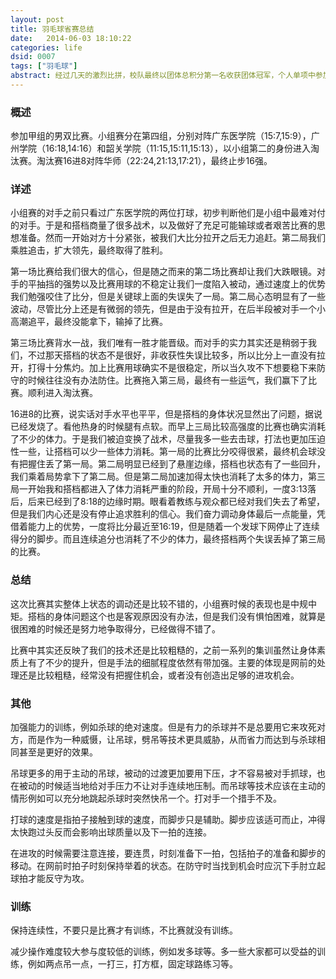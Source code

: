 ```yaml
---
layout: post
title: 羽毛球省赛总结
date:   2014-06-03 18:10:22
categories: life
dsid: 0007
tags: ["羽毛球"]
abstract: 经过几天的激烈比拼，校队最终以团体总积分第一名收获团体冠军，个人单项中参加男双项目止步十六强。单项中虽然有一些遗憾，但是我们已尽全力。很享受这个过程。
---
```

### 概述

参加甲组的男双比赛。小组赛分在第四组，分别对阵广东医学院（15:7,15:9），广州学院（16:18,14:16）和韶关学院（11:15,15:11,15:13），以小组第二的身份进入淘汰赛。淘汰赛16进8对阵华师（22:24,21:13,17:21），最终止步16强。

### 详述

小组赛的对手之前只看过广东医学院的两位打球，初步判断他们是小组中最难对付的对手。于是和搭档商量了很多战术，以及做好了充足可能输球或者艰苦比赛的思想准备。然而一开始对方十分紧张，被我们大比分拉开之后无力追赶。第二局我们乘胜追击，扩大领先，最终取得了胜利。

第一场比赛给我们很大的信心，但是随之而来的第二场比赛却让我们大跌眼镜。对手的平抽挡的强势以及比赛用球的不稳定让我们一度陷入被动，通过速度上的优势我们勉强咬住了比分，但是关键球上面的失误失了一局。第二局心态明显有了一些波动，尽管比分上还是有微弱的领先，但是由于没有拉开，在后半段被对手一个小高潮追平，最终没能拿下，输掉了比赛。

第三场比赛背水一战，我们唯有一胜才能晋级。而对手的实力其实还是稍弱于我们，不过那天搭档的状态不是很好，非收获性失误比较多，所以比分上一直没有拉开，打得十分焦灼。加上比赛用球确实不是很稳定，所以当久攻不下想要稳下来防守的时候往往没有办法防住。比赛拖入第三局，最终有一些运气，我们赢下了比赛。顺利进入淘汰赛。

16进8的比赛，说实话对手水平也平平，但是搭档的身体状况显然出了问题，据说已经发烧了。看他热身的时候腿有点软。而早上三局比较高强度的比赛也确实消耗了不少的体力。于是我们被迫变换了战术，尽量我多一些去击球，打法也更加压迫性一些，让搭档可以少一些体力消耗。第一局的比赛比分咬得很紧，最终机会球没有把握住丢了第一局。第二局明显已经到了悬崖边缘，搭档也状态有了一些回升，我们乘着局势拿下了第二局。但是第二局加速加得太快也消耗了太多的体力，第三局一开始我和搭档都进入了体力消耗严重的阶段，开局十分不顺利，一度3:13落后，后来已经到了8:18的边缘时期。眼看着教练与观众都已经对我们失去了希望，但是我们内心还是没有停止追求胜利的信心。我们奋力调动身体最后一点能量，凭借着能力上的优势，一度将比分最近至16:19，但是随着一个发球下网停止了连续得分的脚步。而且连续追分也消耗了不少的体力，最终搭档两个失误丢掉了第三局的比赛。

### 总结

这次比赛其实整体上状态的调动还是比较不错的，小组赛时候的表现也是中规中矩。搭档的身体问题这个也是客观原因没有办法，但是我们没有惧怕困难，就算是很困难的时候还是努力地争取得分，已经做得不错了。

比赛中其实还反映了我们的技术还是比较粗糙的，之前一系列的集训虽然让身体素质上有了不少的提升，但是手法的细腻程度依然有带加强。主要的体现是网前的处理还是比较粗糙，经常没有把握住机会，或者没有创造出足够的进攻机会。

### 其他

加强能力的训练，例如杀球的绝对速度。但是有力的杀球并不是总要用它来攻死对方，而是作为一种威慑，让吊球，劈吊等技术更具威胁，从而省力而达到与杀球相同甚至是更好的效果。

吊球更多的用于主动的吊球，被动的过渡更加要用下压，才不容易被对手抓球，也在被动的时候适当地给对手压力不让对手连续地压制。而吊球等技术应该在主动的情形例如可以充分地跳起杀球时突然快吊一个。打对手一个措手不及。

打球的速度是指拍子接触到球的速度，而脚步只是辅助。脚步应该适可而止，冲得太快跑过头反而会影响出球质量以及下一拍的连接。

在进攻的时候需要注意连接，要连贯，时刻准备下一拍，包括拍子的准备和脚步的移动。在网前时拍子时刻保持举着的状态。在防守时当找到机会时应沉下手肘立起球拍才能反守为攻。

### 训练

保持连续性，不要只是比赛才有训练，不比赛就没有训练。

减少操作难度较大参与度较低的训练，例如发多球等。多一些大家都可以受益的训练，例如两点吊一点，一打三，打方框，固定球路练习等。

